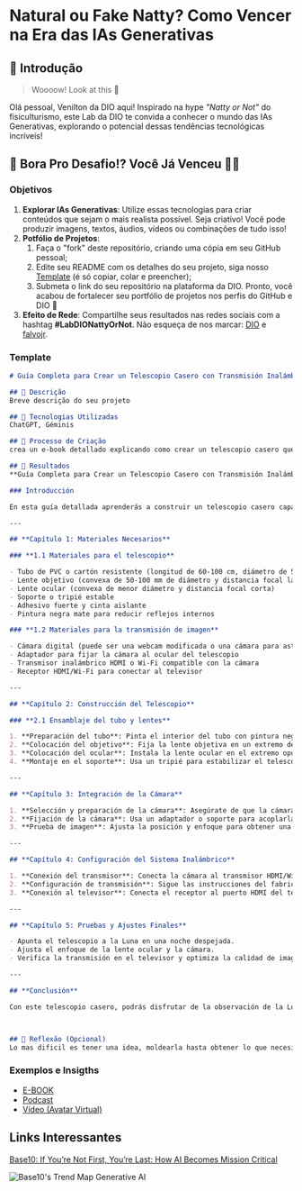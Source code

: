 # Natural ou Fake Natty? Como Vencer na Era das IAs Generativas

## 🚀 Introdução

> Woooow! Look at this 👀

Olá pessoal, Venilton da DIO aqui! Inspirado na hype _"Natty or Not"_ do fisiculturismo, este Lab da DIO te convida a conhecer o mundo das IAs Generativas, explorando o potencial dessas tendências tecnológicas incríveis!

## 🎯 Bora Pro Desafio!? Você Já Venceu 💪🤓

### Objetivos

1. **Explorar IAs Generativas**: Utilize essas tecnologias para criar conteúdos que sejam o mais realista possível. Seja criativo! Você pode produzir imagens, textos, áudios, vídeos ou combinações de tudo isso!
1. **Potfólio de Projetos**:
    1. Faça o "fork" deste repositório, criando uma cópia em seu GitHub pessoal;
    2. Edite seu README com os detalhes do seu projeto, siga nosso [Template](#template) (é só copiar, colar e preencher);
    3. Submeta o link do seu repositório na plataforma da DIO. Pronto, você acabou de fortalecer seu portfólio de projetos nos perfis do GitHub e DIO 🚀
1. **Efeito de Rede**: Compartilhe seus resultados nas redes sociais com a hashtag **#LabDIONattyOrNot**. Não esqueça de nos marcar: [DIO](https://www.linkedin.com/school/dio-makethechange) e [falvojr](https://www.linkedin.com/in/falvojr).

### Template

```markdown
# Guía Completa para Crear un Telescopio Casero con Transmisión Inalámbrica

## 📒 Descrição
Breve descrição do seu projeto

## 🤖 Tecnologias Utilizadas
ChatGPT, Géminis 

## 🧐 Processo de Criação
crea un e-book detallado explicando como crear un telescopio casero que permita poder enfocar la luna, al mismo tiempo poder usar una camara como intermediario para poder ver las imagenes captadas en un televisor usando medios inalambricos 

## 🚀 Resultados
**Guía Completa para Crear un Telescopio Casero con Transmisión Inalámbrica**

### Introducción

En esta guía detallada aprenderás a construir un telescopio casero capaz de enfocar la Luna y transmitir la imagen captada a un televisor mediante una cámara y medios inalámbricos. Este proyecto combina principios ópticos con tecnología moderna para facilitar la observación astronómica de una manera accesible.

---

## **Capítulo 1: Materiales Necesarios**

### **1.1 Materiales para el telescopio**

- Tubo de PVC o cartón resistente (longitud de 60-100 cm, diámetro de 5-10 cm)
- Lente objetivo (convexa de 50-100 mm de diámetro y distancia focal larga)
- Lente ocular (convexa de menor diámetro y distancia focal corta)
- Soporte o tripié estable
- Adhesivo fuerte y cinta aislante
- Pintura negra mate para reducir reflejos internos

### **1.2 Materiales para la transmisión de imagen**

- Cámara digital (puede ser una webcam modificada o una cámara para astrofotografía)
- Adaptador para fijar la cámara al ocular del telescopio
- Transmisor inalámbrico HDMI o Wi-Fi compatible con la cámara
- Receptor HDMI/Wi-Fi para conectar al televisor

---

## **Capítulo 2: Construcción del Telescopio**

### **2.1 Ensamblaje del tubo y lentes**

1. **Preparación del tubo**: Pinta el interior del tubo con pintura negra mate para evitar reflejos no deseados.
2. **Colocación del objetivo**: Fija la lente objetiva en un extremo del tubo usando un soporte firme.
3. **Colocación del ocular**: Instala la lente ocular en el extremo opuesto, asegurándote de que haya un mecanismo para ajustar el enfoque.
4. **Montaje en el soporte**: Usa un tripié para estabilizar el telescopio y permitir ajustes de dirección.

---

## **Capítulo 3: Integración de la Cámara**

1. **Selección y preparación de la cámara**: Asegúrate de que la cámara elegida pueda enfocar a través del ocular del telescopio.
2. **Fijación de la cámara**: Usa un adaptador o soporte para acoplarla firmemente al ocular.
3. **Prueba de imagen**: Ajusta la posición y enfoque para obtener una imagen nítida.

---

## **Capítulo 4: Configuración del Sistema Inalámbrico**

1. **Conexión del transmisor**: Conecta la cámara al transmisor HDMI/Wi-Fi.
2. **Configuración de transmisión**: Sigue las instrucciones del fabricante para enlazar el transmisor con el receptor.
3. **Conexión al televisor**: Conecta el receptor al puerto HDMI del televisor y selecciona la entrada correspondiente.

---

## **Capítulo 5: Pruebas y Ajustes Finales**

- Apunta el telescopio a la Luna en una noche despejada.
- Ajusta el enfoque de la lente ocular y la cámara.
- Verifica la transmisión en el televisor y optimiza la calidad de imagen.

---

## **Conclusión**

Con este telescopio casero, podrás disfrutar de la observación de la Luna en tiempo real desde la comodidad de tu hogar y compartir la experiencia con otras personas a través de una pantalla grande.



## 💭 Reflexão (Opcional)
Lo mas dificil es tener una idea, moldearla hasta obtener lo que necesitas
```

### Exemplos e Insigths

- [E-BOOK](/exemplos/E-BOOK.md)
- [Podcast](/exemplos/PODCAST.md)
- [Vídeo (Avatar Virtual)](/exemplos/VIDEO.md)

## Links Interessantes

[Base10: If You’re Not First, You’re Last: How AI Becomes Mission Critical](https://base10.vc/post/generative-ai-mission-critical/)

![Base10's Trend Map Generative AI](https://github.com/digitalinnovationone/lab-natty-or-not/assets/730492/f4df26e8-f8f7-4419-8252-c69d73ea930c)
